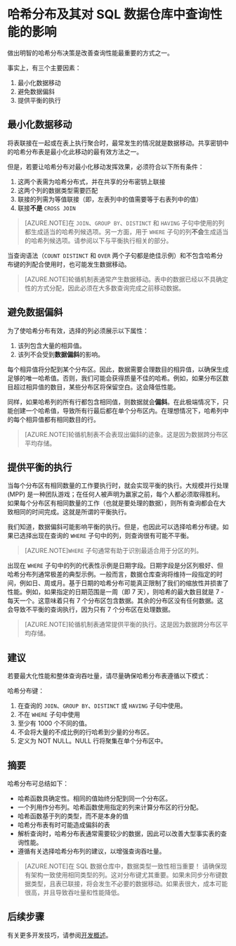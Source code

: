 <properties
   pageTitle="哈希分布及其对 SQL 数据仓库中查询性能的影响 | Azure"
   description="在开发解决方案之前，了解哈希分布表及其如何影响 Azure SQL 数据仓库中的查询性能。"
   services="sql-data-warehouse"
   documentationCenter="NA"
   authors="jrowlandjones"
   manager="barbkess"
   editor=""/>

<tags
   ms.service="sql-data-warehouse"
   ms.date="09/22/2015"
   wacn.date="01/20/2016"/>

# 哈希分布及其对 SQL 数据仓库中查询性能的影响

做出明智的哈希分布决策是改善查询性能最重要的方式之一。

事实上，有三个主要因素：

1. 最小化数据移动
2. 避免数据偏斜
3. 提供平衡的执行

## 最小化数据移动
将表联接在一起或在表上执行聚合时，最常发生的情况就是数据移动。共享密钥中的哈希分布表是最小化此移动的最有效方法之一。

但是，若要让哈希分布对最小化移动发挥效果，必须符合以下所有条件：

1. 这两个表需为哈希分布式，并在共享的分布密钥上联接
2. 这两个列的数据类型需要匹配
3. 联接的列需为等值联接（即，左表列中的值需要等于右表列中的值）
4. 联接**不是** `CROSS JOIN`

> [AZURE.NOTE]在 `JOIN`、`GROUP BY`、`DISTINCT` 和 `HAVING` 子句中使用的列都生成适当的哈希列候选项。另一方面，用于 `WHERE` 子句的列**不会**生成适当的哈希列候选项。请参阅以下与平衡执行相关的部分。

当查询语法（`COUNT DISTINCT` 和 `OVER` 两个子句都是绝佳示例）和不包含哈希分布键的列配合使用时，也可能发生数据移动。

> [AZURE.NOTE]轮循机制表通常产生数据移动。表中的数据已经以不具确定性的方式分配，因此必须在大多数查询完成之前移动数据。

## 避免数据偏斜
为了使哈希分布有效，选择的列必须展示以下属性：

1. 该列包含大量的相异值。
2. 该列不会受到**数据偏斜**的影响。

每个相异值将分配到某个分布区。因此，数据需要合理数目的相异值，以确保生成足够的唯一哈希值。否则，我们可能会获得质量不佳的哈希。例如，如果分布区数目超过相异值的数目，某些分布区将保留空白。这会降低性能。

同样，如果哈希列的所有行都包含相同值，则数据就会**偏斜**。在此极端情况下，只能创建一个哈希值，导致所有行最后都在单个分布区内。在理想情况下，哈希列中的每个相异值都有相同数目的行。

> [AZURE.NOTE]轮循机制表不会表现出偏斜的迹象。这是因为数据跨分布区平均存储。

## 提供平衡的执行
当每个分布区有相同数量的工作要执行时，就会实现平衡的执行。大规模并行处理 (MPP) 是一种团队游戏；在任何人被声明为赢家之前，每个人都必须取得胜利。如果每个分布区有相同数量的工作（也就是要处理的数据），则所有查询都会在大致相同的时间完成。这就是所谓的平衡执行。

我们知道，数据偏斜可能影响平衡的执行。但是，也因此可以选择哈希分布键。如果已选择出现在查询的 `WHERE` 子句中的列，则查询很有可能不平衡。

> [AZURE.NOTE]`WHERE` 子句通常有助于识别最适合用于分区的列。

出现在 `WHERE` 子句中的列的代表性示例是日期字段。日期字段是分区列极好、但哈希分布列通常极差的典型示例。一般而言，数据仓库查询将维持一段指定的时间，例如日、周或月。基于日期的哈希分布可能真正限制了我们的缩放性并损害了性能。例如，如果指定的日期范围是一周（即 7 天），则哈希的最大数目就是 7 - 每天一个。这意味着只有 7 个分布区包含数据。其余的分布区没有任何数据。这会导致不平衡的查询执行，因为只有 7 个分布区在处理数据。

> [AZURE.NOTE]轮循机制表通常提供平衡的执行。这是因为数据跨分布区平均存储。

## 建议
若要最大化性能和整体查询吞吐量，请尽量确保哈希分布表遵循以下模式：

哈希分布键：

1. 在查询的 `JOIN`、`GROUP BY`、`DISTINCT` 或 `HAVING` 子句中使用。
2. 不在 `WHERE` 子句中使用
3. 至少有 1000 个不同的值。
4. 不会将大量的不成比例的行哈希到少量的分布区。
5. 定义为 NOT NULL。NULL 行将聚集在单个分布区中。

## 摘要

哈希分布可总结如下：

- 哈希函数具确定性。相同的值始终分配到同一个分布区。
- 一个列用作分布列。哈希函数使用指定的列来计算分布区的行分配。
- 哈希函数基于列的类型，而不是本身的值
- 哈希分布表有时可能造成偏斜的表
- 解析查询时，哈希分布表通常需要较少的数据，因此可以改善大型事实表的查询性能。
- 遵循有关选择哈希分布列的建议，以增强查询吞吐量。

> [AZURE.NOTE]在 SQL 数据仓库中，数据类型一致性相当重要！ 请确保现有架构一致使用相同类型的列。这对分布键尤其重要。如果未同步分布键数据类型，且表已联接，将会发生不必要的数据移动。如果表很大，成本可能很高，并且导致吞吐量和性能降低。


## 后续步骤
有关更多开发技巧，请参阅[开发概述][]。

<!--Image references-->

<!--Article references-->
[开发概述]: /documentation/articles/sql-data-warehouse-overview-develop

<!--MSDN references-->

<!--Other Web references-->

<!---HONumber=Mooncake_1207_2015-->
